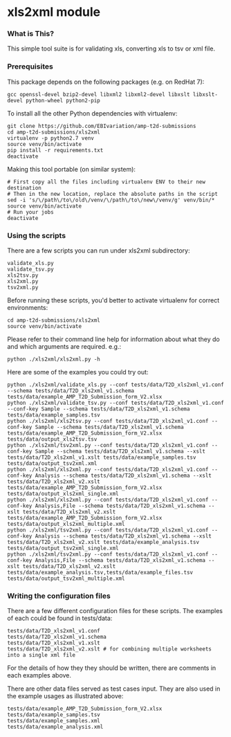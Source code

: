 xls2xml module
==============

### What is This?
This simple tool suite is for validating xls, converting xls to tsv or xml file.

### Prerequisites
This package depends on the following packages (e.g. on RedHat 7):
```commandline
gcc openssl-devel bzip2-devel libxml2 libxml2-devel libxslt libxslt-devel python-wheel python2-pip
```
To install all the other Python dependencies with virtualenv:
```commandline
git clone https://github.com/EBIvariation/amp-t2d-submissions
cd amp-t2d-submissions/xls2xml
virtualenv -p python2.7 venv
source venv/bin/activate
pip install -r requirements.txt
deactivate
```
Making this tool portable (on similar system):
```commandline
# First copy all the files including virtualenv ENV to their new destination
# Then in the new location, replace the absolute paths in the script
sed -i 's/\/path\/to\/old\/venv/\/path\/to\/new\/venv/g' venv/bin/*
source venv/bin/activate
# Run your jobs
deactivate
```

### Using the scripts
There are a few scripts you can run under xls2xml subdirectory:
```commandline
validate_xls.py
validate_tsv.py
xls2tsv.py
xls2xml.py
tsv2xml.py
```
Before running these scripts, you'd better to activate virtualenv for correct environments:
```commandline
cd amp-t2d-submissions/xls2xml
source venv/bin/activate
```
Please refer to their command line help for information about what they do and which arguments are required. e.g.:
```commandline
python ./xls2xml/xls2xml.py -h
```
Here are some of the examples you could try out:
```commandline
python ./xls2xml/validate_xls.py --conf tests/data/T2D_xls2xml_v1.conf --schema tests/data/T2D_xls2xml_v1.schema tests/data/example_AMP_T2D_Submission_form_V2.xlsx 
python ./xls2xml/validate_tsv.py --conf tests/data/T2D_xls2xml_v1.conf --conf-key Sample --schema tests/data/T2D_xls2xml_v1.schema tests/data/example_samples.tsv
python ./xls2xml/xls2tsv.py --conf tests/data/T2D_xls2xml_v1.conf --conf-key Sample --schema tests/data/T2D_xls2xml_v1.schema tests/data/example_AMP_T2D_Submission_form_V2.xlsx tests/data/output_xls2tsv.tsv
python ./xls2xml/tsv2xml.py --conf tests/data/T2D_xls2xml_v1.conf --conf-key Sample --schema tests/data/T2D_xls2xml_v1.schema --xslt tests/data/T2D_xls2xml_v1.xslt tests/data/example_samples.tsv tests/data/output_tsv2xml.xml
python ./xls2xml/xls2xml.py --conf tests/data/T2D_xls2xml_v1.conf --conf-key Analysis --schema tests/data/T2D_xls2xml_v1.schema --xslt tests/data/T2D_xls2xml_v2.xslt tests/data/example_AMP_T2D_Submission_form_V2.xlsx tests/data/output_xls2xml_single.xml
python ./xls2xml/xls2xml.py --conf tests/data/T2D_xls2xml_v1.conf --conf-key Analysis,File --schema tests/data/T2D_xls2xml_v1.schema --xslt tests/data/T2D_xls2xml_v2.xslt tests/data/example_AMP_T2D_Submission_form_V2.xlsx tests/data/output_xls2xml_multiple.xml
python ./xls2xml/tsv2xml.py --conf tests/data/T2D_xls2xml_v1.conf --conf-key Analysis --schema tests/data/T2D_xls2xml_v1.schema --xslt tests/data/T2D_xls2xml_v2.xslt tests/data/example_analysis.tsv tests/data/output_tsv2xml_single.xml
python ./xls2xml/tsv2xml.py --conf tests/data/T2D_xls2xml_v1.conf --conf-key Analysis,File --schema tests/data/T2D_xls2xml_v1.schema --xslt tests/data/T2D_xls2xml_v2.xslt tests/data/example_analysis.tsv,tests/data/example_files.tsv tests/data/output_tsv2xml_multiple.xml
```

### Writing the configuration files
There are a few different configuration files for these scripts. The examples of each could be found in tests/data:
```commandline
tests/data/T2D_xls2xml_v1.conf
tests/data/T2D_xls2xml_v1.schema
tests/data/T2D_xls2xml_v1.xslt
tests/data/T2D_xls2xml_v2.xslt # for combining multiple worksheets into a single xml file
```

For the details of how they they should be written, there are comments in each examples above.

There are other data files served as test cases input. They are also used in the example usages as illustrated above:
```commandline
tests/data/example_AMP_T2D_Submission_form_V2.xlsx
tests/data/example_samples.tsv
tests/data/example_samples.xml
tests/data/example_analysis.xml
```
